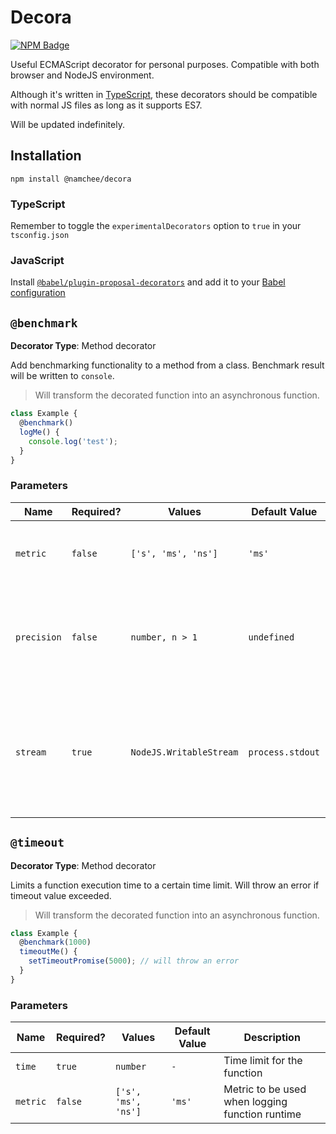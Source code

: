 # Decora

[![NPM Badge](https://img.shields.io/npm/v/@namchee/decora)](https://www.npmjs.com/package/@namchee/decora)

Useful ECMAScript decorator for personal purposes. Compatible with both browser and NodeJS environment.

Although it's written in [TypeScript](https://www.typescriptlang.org/), these decorators should be compatible with normal JS files as long as it supports ES7.

Will be updated indefinitely.

## Installation

`npm install @namchee/decora`

### TypeScript

Remember to toggle the `experimentalDecorators` option to `true` in your `tsconfig.json`

### JavaScript

Install [`@babel/plugin-proposal-decorators`](https://www.npmjs.com/package/@babel/plugin-proposal-decorators) and add it to your [Babel configuration](https://babeljs.io/docs/en/configuration)

## `@benchmark`

**Decorator Type**: Method decorator

Add benchmarking functionality to a method from a class. Benchmark result will be written to `console`.

> Will transform the decorated function into an asynchronous function.

```ts
class Example {
  @benchmark()
  logMe() {
    console.log('test');
  }
}
```

### Parameters

**Name** | **Required?** | **Values** | **Default Value** | **Description**
---- | --------- | ------ | ------------- | -----------
`metric` | `false` | `['s', 'ms', 'ns']` | `'ms'` | Metric to be used when logging function runtime
`precision` | `false` | `number, n > 1` | `undefined` | Number of digits after comma. Passing `undefined` will print an abruptly long string.
`stream` | `true` | `NodeJS.WritableStream` | `process.stdout` | Destination for the log to be written to. [Detailed Explanation](https://nodejs.org/api/stream.html#stream_writable_streams). This option is **ONLY** available on NodeJS environment.
## `@timeout`

**Decorator Type**: Method decorator

Limits a function execution time to a certain time limit. Will throw an error if timeout value exceeded.

> Will transform the decorated function into an asynchronous function.

```ts
class Example {
  @benchmark(1000)
  timeoutMe() {
    setTimeoutPromise(5000); // will throw an error
  }
}
```

### Parameters

**Name** | **Required?** | **Values** | **Default Value** | **Description**
---- | --------- | ------ | ------------- | -----------
`time` | `true` | `number` | `-` | Time limit for the function
`metric` | `false` | `['s', 'ms', 'ns']` | `'ms'` | Metric to be used when logging function runtime
